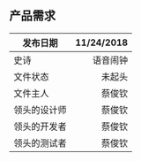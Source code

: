 ## 产品需求

| 发布日期        | 11/24/2018   |
| --------   | -----:  | 
| 史诗     | 语音闹钟 | 
| 文件状态        |   未起头  | 
| 文件主人        |    蔡俊钦    | 
| 领头的设计师        |   蔡俊钦   | 
| 领头的开发者       |    蔡俊钦   | 
| 领头的测试者        |   蔡俊钦  | 
